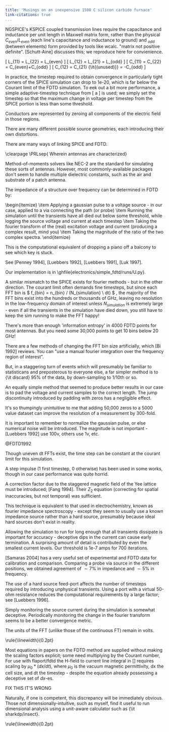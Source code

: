 ```yaml
---
title: 'Musings on an inexpensive 1500 C silicon carbide furnace'
link-citations: true
...
```


<!---# Musings on an inexpensive 1500 C furnace-->

<!---

pandoc --filter pandoc-citeproc --bibliography=references.bib -s furnace_quick.md -o paper.html -H style.css

-->



NGSPICE's KSPICE coupled transmission lines require the capacitance and inductance per unit length in Maxwell matrix form, rather than the physical $C_{even}$/$L_{even}$ (each line's capacitance and inductance to ground) and $_{odd}$ (between elements) form provided by tools like wcalc. "matrix not positive definite". [Schutt-Aine] discusses this; we reproduce here for convienience.

\[ L_{11} = L_{22} = L_{even}  \]
\[ L_{12} = L_{21} = L_{odd}  \]
\[ C_{11} = C_{22} = C_{even}+C_{odd}  \]
\[ C_{12} = C_{21} {\it{(unused)}} = -C_{odd}  \]



In practice, the timestep required to obtain convergence in particularly tight corners of the SPICE simulation can drop to 1e-20, which is far below the Courant limit of the FDTD simulation. To eek out a bit more performance, a simple adaptive-timestep technique from [ a ] is used; we simply set the timestep so that the maximum change in voltage per timestep from the SPICE portion is less than
some threshold.



Conductors are represented by zeroing all components of the electric field in those regions.

There are many different possible source geometries, each introducing their own distortions.

There are many ways of linking SPICE and FDTD.





\clearpage
\PRLsep{ Wherein antennas are characterized}

Method-of-moments solvers like NEC-2 are the standard for simulating these sorts of antennas. However, most commonly-available packages don't seem to handle multiple dielectric constants, such as the air and substrate of a patch antenna.

The impedance of a structure over frequency can be determined in FDTD by:

\begin{itemize}
  \item Applying a gaussian pulse to a voltage source - in our case, applied to a via connecting the path (or probe)
  \item Running the simulation until the transients have all died out below some threshold, while logging the source voltage and current at each timestep
  \item Taking the fourier transform of the (real) excitation voltage and current (producing a complex result, mind you)
  \item Taking the magnitude of the ratio of the two complex spectra.
\end{itemize}

This is the computational equivalent of dropping a piano off a balcony to see which key is stuck.

See [Penney 1994], [Luebbers 1992], [Luebbers 1991], [Luk 1997].

Our implementation is in \ghfile{electronics/simple_fdtd/runs/U.py}.

A similar mismatch to the SPICE exists for fourier methods - but in the other direction.  The courant limit often demands fine timesteps, but since each FFT bin is $ f_{bin} = n_{bin} / (N_{simulation} \ dt) $ , the majority of the FFT bins exist into the hundreds or thousands of GHz, leaving no resolution in the low-frequency domain of interest unless $N_{simulation}$ is extremely large - even if all the transients in the simulation have died down, you still have to keep the sim running to make the FFT happy!

There's more than enough 'information entropy' in 4000 FDTD points for most antennas. But you need some 30,000 points to get 10 bins below 20 GHz!

There are a few methods of changing the FFT bin size artificially, which [Bi 1992] reviews. You can "use a manual fourier integration over the frequency region of interest".

But, in a staggering turn of events which will presumably be familiar to statisticans and preposterous to everyone else, a far simpler method is to {\it discard} 95\% of the data, by down-sampling to 1/10th or so.

An equally simple method that seemed to produce better results in our case is to pad the voltage and current samples to the correct length. The jump discontinuity introduced by padding with zeros has a negligible effect.

It's so thumpingly unintuitive to me that adding 50,000 zeros to a 5000 value dataset can improve the resolution of a measurement by 300-fold.

It is important to remember to normalize the gaussian pulse, or else numerical noise will be introduced. The magnitude is not important - [Luebbers 1992] use 100v, others use 1v, etc.

@FDTD1992

Though uneven dt FFTs exist, the time step can be constant at the courant limit for this simulation.

A step impulse (1 first timestep, 0 otherwise) has been used in some works, though in our case performance was quite horrid.

A correction factor due to the staggered magnetic field of the Yee lattice must be introduced; [Fang 1994]. Their $Z_2$ equation (correcting for spatial inaccuracies, but not temporal) was sufficient.


This technique is equivalent to that used in electrochemistry, known as fourier impedance spectroscopy - except they seem to usually use a known impedance source rather than a hard source, presumably because ideal hard sources don't exist in reality.

Allowing the simulation to run for long enough that all transients dissipate is important for accuracy - deceptive dips in the current can cause early termination. A surprising amount of detail is contributed by even the smallest current levels. Our threshold is 1e-7 amps for 700 iterations.

[Samaras 2004] has a very useful set of experimental and FDTD data for calibration and comparison. Comparing a probe via source in the different positions, we obtained agreement of $\sim 7\%$ in impedance and $\sim 5\%$ in frequency.

The use of a hard source feed-port affects the number of timesteps required by introducing unphysical transients. Using a port with a virtual 50-ohm resistance reduces the computational requirements by a large factor; see [Luebbers 1996].

Simply monitoring the source current during the simulation is somewhat deceptive. Periodically monitoring the change in the fourier transform seems to be a better convergence metric.

The units of the FFT (unlike those of the continuous FT) remain in volts.

\rule{\linewidth}{0.2pt}

Most equations in papers on the FDTD method are supplied without making the scaling factors explicit; some need multiplying by the Courant number, For use with flaport/fdtd the H-field to current line integral in [] requires scaling by $\mu_0 * (dx/dt)$, where $\mu_0$ is the vacuum magnetic permittivity, dx the cell size, and dt the timestep - despite the equation already possessing a deceptive set of $dx$-es.

FIX THIS IT'S WRONG

Naturally, if one is competent, this discrepancy will be immediately obvious. Those not dimensionally-intuitive, such as myself, find it useful to run dimensional analysis using a unit-aware calculator such as {\it sharkdp/insect}.

\rule{\linewidth}{0.2pt}
